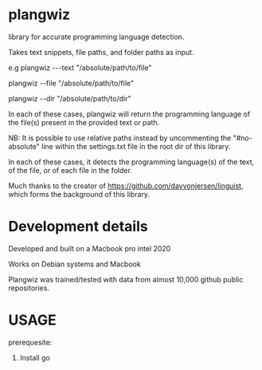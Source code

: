 # plangwiz

library for accurate programming language detection.

Takes text snippets, file paths, and folder paths as input.

e.g plangwiz ---text "/absolute/path/to/file"

plangwiz --file "/absolute/path/to/file"

plangwiz --dir "/absolute/path/to/dir"

In each of these cases, plangwiz will return the programming language of the file(s) present in the provided text or path.

NB: It is possible to use relative paths instead by uncommenting the "#no-absolute" line within the settings.txt file in the root dir of this library.

In each of these cases, it detects the programming language(s) of the text, of the file, or of each file in the folder.

Much thanks to the creator of https://github.com/dayvonjersen/linguist, which forms the background of this library.

# Development details

Developed and built on a Macbook pro intel 2020

Works on Debian systems and Macbook





Plangwiz was trained/tested with data from almost 10,000 github public repositories.

# USAGE

prerequesite:

1. Install go
